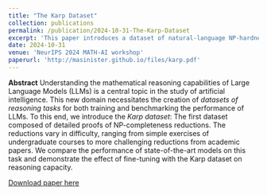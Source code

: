 ```yaml
---
title: "The Karp Dataset"
collection: publications
permalink: /publication/2024-10-31-The-Karp-Dataset
excerpt: 'This paper introduces a dataset of natural-language NP-hardness reductions.'
date: 2024-10-31
venue: 'NeurIPS 2024 MATH-AI workshop'
paperurl: 'http://masinister.github.io/files/karp.pdf'
---
```

**Abstract** Understanding the mathematical reasoning capabilities of Large Language Models (LLMs) is a central topic in the study of artificial intelligence. This new domain necessitates the creation of *datasets of reasoning tasks* for both training and benchmarking the performance of LLMs. To this end, we introduce the *Karp dataset*: The first dataset composed of detailed proofs of NP-completeness reductions. The reductions vary in difficulty, ranging from simple exercises of undergraduate courses to more challenging reductions from academic papers. We compare the performance of state-of-the-art models on this task and demonstrate the effect of fine-tuning with the Karp dataset on reasoning capacity.


[Download paper here](http://masinister.github.io/files/karp.pdf)

